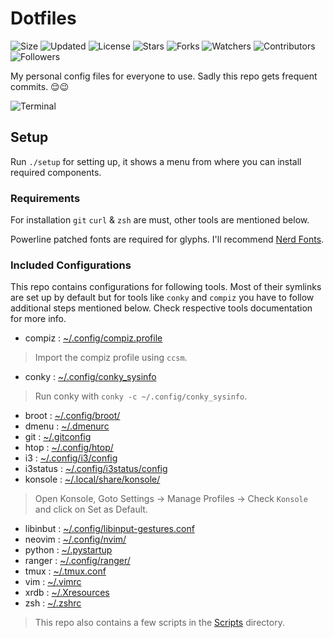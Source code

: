 # Dotfiles

![Size](https://img.shields.io/github/repo-size/2kabhishek/Dotfiles?style=plastic&color=green&label=Size)
![Updated](https://img.shields.io/github/last-commit/2kabhishek/Dotfiles?style=plastic&color=red&label=Updated)
![License](https://img.shields.io/github/license/2kabhishek/Dotfiles?style=plastic&color=lightgrey&label=License)
![Stars](https://img.shields.io/github/stars/2kabhishek/Dotfiles?style=plastic&color=ffd500&label=Stars)
![Forks](https://img.shields.io/github/forks/2kabhishek/Dotfiles?style=plastic&color=brightgreen&label=Forks)
![Watchers](https://img.shields.io/github/watchers/2kabhishek/Dotfiles?style=plastic&color=orange&label=Watchers)
![Contributors](https://img.shields.io/github/contributors/2kabhishek/Dotfiles?style=plastic&color=ff69b4&label=Contributors)
![Followers](https://img.shields.io/github/followers/2kabhishek?style=plastic&color=blue&label=Followers)

My personal config files for everyone to use. Sadly this repo gets frequent commits. 😌😉

![Terminal](https://i.imgur.com/XOJlQXU.png)

## Setup

Run `./setup` for setting up, it shows a menu from where you can install required components.

### Requirements

For installation `git` `curl` & `zsh` are must, other tools are mentioned below.

Powerline patched fonts are required for glyphs. I'll recommend [Nerd Fonts](https://www.nerdfonts.com/).

### Included Configurations

This repo contains configurations for following tools.
Most of their symlinks are set up by default but for tools like  `conky` and `compiz` you have to follow additional steps mentioned below.
Check respective tools documentation for more info.

* compiz : [~/.config/compiz.profile](https://github.com/2KAbhishek/Dotfiles/blob/master/.config/compiz.profile)

> Import the compiz profile using `ccsm`.

* conky : [~/.config/conky_sysinfo](https://github.com/2KAbhishek/Dotfiles/blob/master/.config/conky_sysinfo)

> Run conky with `conky -c ~/.config/conky_sysinfo`.

* broot : [~/.config/broot/](https://github.com/2KAbhishek/Dotfiles/blob/master/.config/broot/)
* dmenu : [~/.dmenurc](https://github.com/2KAbhishek/Dotfiles/blob/master/.dmenurc)
* git : [~/.gitconfig](https://github.com/2KAbhishek/Dotfiles/blob/master/.gitconfig)
* htop : [~/.config/htop/](https://github.com/2KAbhishek/Dotfiles/blob/master/.config/htop/)
* i3 : [~/.config/i3/config](https://github.com/2KAbhishek/Dotfiles/blob/master/.config/i3/config)
* i3status : [~/.config/i3status/config](https://github.com/2KAbhishek/Dotfiles/blob/master/)
* konsole : [~/.local/share/konsole/](https://github.com/2KAbhishek/Dotfiles/blob/master/.local/share/konsole)

> Open Konsole, Goto Settings -> Manage Profiles -> Check `Konsole` and click on Set as Default.

* libinbut : [~/.config/libinput-gestures.conf](https://github.com/2KAbhishek/Dotfiles/blob/master/.config/libinput-gestures.conf)
* neovim : [~/.config/nvim/](https://github.com/2KAbhishek/Dotfiles/blob/master/.config/nvim/)
* python : [~/.pystartup](https://github.com/2KAbhishek/Dotfiles/blob/master/.pystartup)
* ranger : [~/.config/ranger/](https://github.com/2KAbhishek/Dotfiles/blob/master/.config/ranger/)
* tmux : [~/.tmux.conf](https://github.com/2KAbhishek/Dotfiles/blob/master/.tmux.conf)
* vim : [~/.vimrc](https://github.com/2KAbhishek/Dotfiles/blob/master/.vimrc)
* xrdb : [~/.Xresources](https://github.com/2KAbhishek/Dotfiles/blob/master/.Xresources)
* zsh : [~/.zshrc](https://github.com/2KAbhishek/Dotfiles/blob/master/.zshrc)

> This repo also contains a few scripts in the [Scripts](https://github.com/2KAbhishek/Dotfiles/blob/master/Scripts) directory.

